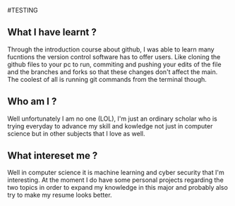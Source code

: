 #TESTING 
## What I have learnt ? 
Through the introduction course about github, I was able to learn many fucntions the version control software has 
to offer users. Like cloning the github files to your pc to run, commiting and pushing your edits of the file and 
the branches and forks so that these changes don't affect the main. The coolest of all is running git commands 
from the terminal though.

## Who am I ? 
Well unfortunately I am no one (LOL), I'm just an ordinary scholar who is trying everyday to advance my skill and 
kowledge not just in computer science but in other subjects that I love as well.

## What intereset me ? 
Well in computer science it is machine learning and cyber security that I'm interesting. At the moment I do have 
some personal projects regarding the two topics in order to expand my knowledge in this major and probably also
try to  make my resume looks better.  


